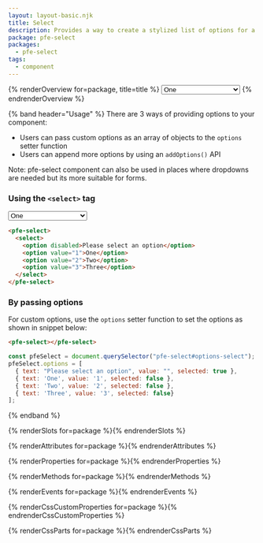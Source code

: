 ```yaml
---
layout: layout-basic.njk
title: Select
description: Provides a way to create a stylized list of options for a form
package: pfe-select
packages:
  - pfe-select
tags:
  - component
---
```


{% renderOverview for=package, title=title %}
  <pfe-select>
    <select>
      <option disabled>Please select an option</option>
      <option value="1">One</option>
      <option value="2">Two</option>
      <option value="3">Three</option>
    </select>
  </pfe-select>
{% endrenderOverview %}

{% band header="Usage" %}
  There are 3 ways of providing options to your component:

  - Users can pass custom options as an array of objects to the `options` setter function
  - Users can append more options by using an `addOptions()` API

  Note: pfe-select component can also be used in places where dropdowns are needed but its more suitable for forms.

  ### Using the `<select>` tag

  <div class="pfe-l-grid pfe-m-gutters">
    <pfe-select class="pfe-l-grid__item pfe-m-3-col">
      <select>
        <option disabled>Please select an option</option>
        <option value="1">One</option>
        <option value="2">Two</option>
        <option value="3">Three</option>
      </select>
    </pfe-select>
  </div>

  ```html
  <pfe-select>
    <select>
      <option disabled>Please select an option</option>
      <option value="1">One</option>
      <option value="2">Two</option>
      <option value="3">Three</option>
    </select>
  </pfe-select>
  ```

  ### By passing options

  For custom options, use the `options` setter function to set the options as shown in snippet below:

  <div class="pfe-l-grid pfe-m-gutters">
    <pfe-select id="options-select" class="pfe-l-grid__item pfe-m-3-col"></pfe-select>
  </div>

  ```html
  <pfe-select></pfe-select>
  ```

  ```javascript
  const pfeSelect = document.querySelector("pfe-select#options-select");
  pfeSelect.options = [
    { text: "Please select an option", value: "", selected: true },
    { text: 'One', value: '1', selected: false },
    { text: 'Two', value: '2', selected: false },
    { text: 'Three', value: '3', selected: false}
  ];
  ```
{% endband %}

{% renderSlots for=package %}{% endrenderSlots %}

{% renderAttributes for=package %}{% endrenderAttributes %}

{% renderProperties for=package %}{% endrenderProperties %}

{% renderMethods for=package %}{% endrenderMethods %}

{% renderEvents for=package %}{% endrenderEvents %}

{% renderCssCustomProperties for=package %}{% endrenderCssCustomProperties %}

{% renderCssParts for=package %}{% endrenderCssParts %}

<script>
const pfeSelect = document.querySelector("pfe-select#options-select");
pfeSelect.options = [
  { text: "Please select an option", value: "", selected: true },
  { text: 'One', value: '1', selected: false },
  { text: 'Two', value: '2', selected: false },
  { text: 'Three', value: '3', selected: false}
];
</script>
